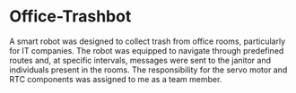 # Office-Trashbot
 A smart robot was designed to collect trash from office rooms, particularly for IT companies. The robot was equipped to navigate through predefined routes and, at specific intervals, messages were sent to the janitor and individuals present in the rooms. The responsibility for the servo motor and RTC components was assigned to me as a team member.
